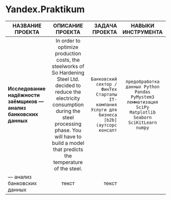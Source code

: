 # Yandex.Praktikum

| НАЗВАНИЕ ПРОЕКТА | ОПИСАНИЕ ПРОЕКТА | ЗАДАЧА ПРОЕКТА | НАВЫКИ ИНСТРУМЕНТА |
|----------------|:---------:|----------------:| :---------: |
| **Исследование надёжности заёмщиков — анализ банковских данных** | In order to optimize production costs, the steelworks of So Hardening Steel Ltd. decided to reduce the electricity consumption during the steel processing phase. You will have to build a model that predicts the temperature of the steel.| ```Банковский сектор / ФинТех Cтартапы IT-компания Услуги для бизнеса [b2b] (аутсорс консалт``` | ```предобработка данных Python Pandas PyMystem3 лемматизация SciPy Matplotlib Seaborn SciKitLearn numpy``` |
| — анализ банковских данных  | текст | текст |
